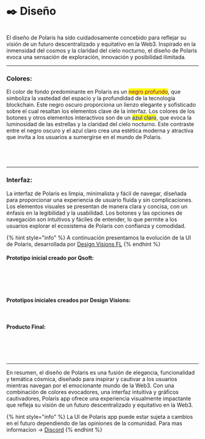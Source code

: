 # ✒️ Diseño

<figure><img src="../../.gitbook/assets/image-removebg-preview_(20)-transformed.jpeg" alt=""><figcaption></figcaption></figure>

El diseño de Polaris ha sido cuidadosamente concebido para reflejar su visión de un futuro descentralizado y equitativo en la Web3. Inspirado en la inmensidad del cosmos y la claridad del cielo nocturno, el diseño de Polaris evoca una sensación de exploración, innovación y posibilidad ilimitada.

***

### Colores:

El color de fondo predominante en Polaris es un <mark style="color:purple;">negro profundo</mark>, que simboliza la vastedad del espacio y la profundidad de la tecnología blockchain. Este negro oscuro proporciona un lienzo elegante y sofisticado sobre el cual resaltan los elementos clave de la interfaz. Los colores de los botones y otros elementos interactivos son de un <mark style="color:blue;">azul claro</mark>, que evoca la luminosidad de las estrellas y la claridad del cielo nocturno. Este contraste entre el negro oscuro y el azul claro crea una estética moderna y atractiva que invita a los usuarios a sumergirse en el mundo de Polaris.

<div>

<figure><img src="../../.gitbook/assets/Proyecto nuevo (3).png" alt=""><figcaption></figcaption></figure>

 

<figure><img src="../../.gitbook/assets/Proyecto nuevo (4).png" alt=""><figcaption></figcaption></figure>

 

<figure><img src="../../.gitbook/assets/Proyecto nuevo (5).png" alt=""><figcaption></figcaption></figure>

 

<figure><img src="../../.gitbook/assets/Proyecto nuevo (6).png" alt=""><figcaption></figcaption></figure>

</div>

***

### **Interfaz:**

La interfaz de Polaris es limpia, minimalista y fácil de navegar, diseñada para proporcionar una experiencia de usuario fluida y sin complicaciones. Los elementos visuales se presentan de manera clara y concisa, con un énfasis en la legibilidad y la usabilidad. Los botones y las opciones de navegación son intuitivos y fáciles de entender, lo que permite a los usuarios explorar el ecosistema de Polaris con confianza y comodidad.

{% hint style="info" %}
A continuación presentamos la evolución de la UI de Polaris, desarrollada por [Design Visions FL](https://designvisionsfl.com/)&#x20;
{% endhint %}

#### Prototipo inicial creado por Qsoft:

<div>

<figure><img src="../../.gitbook/assets/WhatsApp Image 2024-03-20 at 15.47.21.jpeg" alt=""><figcaption></figcaption></figure>

 

<figure><img src="../../.gitbook/assets/WhatsApp Image 2024-03-20 at 15.47.53.jpeg" alt=""><figcaption></figcaption></figure>

 

<figure><img src="../../.gitbook/assets/WhatsApp Image 2024-03-20 at 15.47.54.jpeg" alt=""><figcaption></figcaption></figure>

 

<figure><img src="../../.gitbook/assets/WhatsApp Image 2024-03-20 at 15.47.55.jpeg" alt=""><figcaption></figcaption></figure>

 

<figure><img src="../../.gitbook/assets/WhatsApp Image 2024-03-20 at 15.56.56.jpeg" alt=""><figcaption></figcaption></figure>

</div>

#### Prototipos iniciales creados por Design Visions:

<div>

<figure><img src="../../.gitbook/assets/WhatsApp Image 2024-03-20 at 15.56.55 (2).jpeg" alt=""><figcaption></figcaption></figure>

 

<figure><img src="../../.gitbook/assets/WhatsApp Image 2024-03-20 at 15.56.08 (2).jpeg" alt=""><figcaption></figcaption></figure>

</div>

#### Producto Final:

<div>

<figure><img src="../../.gitbook/assets/Captura desde 2024-03-20 16-18-11.png" alt=""><figcaption></figcaption></figure>

 

<figure><img src="../../.gitbook/assets/Captura desde 2024-03-20 16-17-56.png" alt=""><figcaption></figcaption></figure>

 

<figure><img src="../../.gitbook/assets/Captura desde 2024-03-20 16-17-01.png" alt=""><figcaption></figcaption></figure>

 

<figure><img src="../../.gitbook/assets/Captura desde 2024-03-20 16-16-45.png" alt=""><figcaption></figcaption></figure>

 

<figure><img src="../../.gitbook/assets/Captura desde 2024-03-20 16-16-18.png" alt=""><figcaption></figcaption></figure>

</div>

***

En resumen, el diseño de Polaris es una fusión de elegancia, funcionalidad y temática cósmica, diseñado para inspirar y cautivar a los usuarios mientras navegan por el emocionante mundo de la Web3. Con una combinación de colores evocadores, una interfaz intuitiva y gráficos cautivadores, Polaris app ofrece una experiencia visualmente impactante que refleja su visión de un futuro descentralizado y equitativo en la Web3.

{% hint style="info" %}
La UI de Polaris app puede estar sujeta a cambios en el futuro dependiendo de las opiniones de la comunidad. Para mas informacion  ->  [Discord](broken-reference)
{% endhint %}
